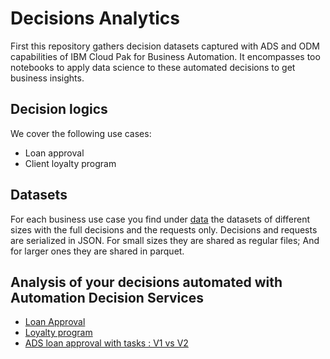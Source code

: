 # Decisions Analytics

First this repository gathers decision datasets captured with ADS and ODM capabilities of IBM Cloud Pak for Business Automation.
It encompasses too notebooks to apply data science to these automated decisions to get business insights.

## Decision logics
We cover the following use cases:
   * Loan approval
   * Client loyalty program
   
## Datasets
For each business use case you find under [data](./data) the datasets of different sizes with the full decisions and the requests only.
Decisions and requests are serialized in JSON. For small sizes they are shared as regular files; And for larger ones they are shared in parquet. 

## Analysis of your decisions automated with Automation Decision Services
   * [Loan Approval](https://nbviewer.org/github/DecisionsDev/decisions-analytics/blob/main/notebooks/ADS/ads-loanvalidation-analytics.ipynb)
   * [Loyalty program](https://nbviewer.org/github/DecisionsDev/decisions-analytics/blob/main/notebooks/ADS/ads-loyaltyprogram-analytics.ipynb)
   * [ADS loan approval with tasks : V1 vs V2](https://nbviewer.org/github/DecisionsDev/decisions-analytics/blob/main/notebooks/ADS/ads-22.0.1-loanapprovalwithtasks-v1-vs-v2-5K.ipynb)

